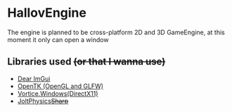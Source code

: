 # HallovEngine
The engine is planned to be cross-platform 2D and 3D GameEngine, at this moment it only can open a window

## Libraries used ~~(or that I wanna use)~~
* [Dear ImGui](https://github.com/ocornut/imgui)
* [OpenTK (OpenGL and GLFW)](https://github.com/opentk/opentk)
* [Vortice.Windows(DirectX11)](https://github.com/amerkoleci/Vortice.Windows)
* [JoltPhysics~~Sharp~~](https://github.com/amerkoleci/JoltPhysicsSharp)
